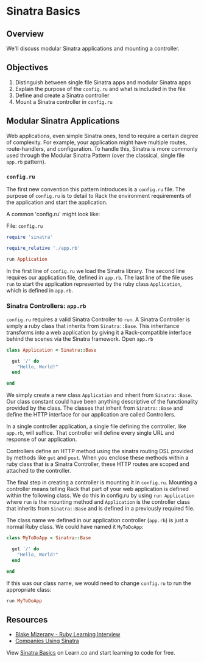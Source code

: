 # Sinatra Basics

## Overview

We'll discuss modular Sinatra applications and mounting a controller. 

## Objectives

1. Distinguish between single file Sinatra apps and modular Sinatra apps
2. Explain the purpose of the `config.ru` and what is included in the file
3. Define and create a Sinatra controller 
2. Mount a Sinatra controller in `config.ru`

## Modular Sinatra Applications

Web applications, even simple Sinatra ones, tend to require a certain degree of complexity. For example, your application might have multiple routes, route-handlers, and configuration. To handle this, Sinatra is more commonly used through the Modular Sinatra Pattern (over the classical, single file `app.rb` pattern).

### `config.ru`

The first new convention this pattern introduces is a `config.ru` file. The purpose of `config.ru` is to detail to Rack the environment requirements of the application and start the application.

A common 'config.ru' might look like:

File: `config.ru`
```ruby
require 'sinatra'

require_relative './app.rb'

run Application
```

In the first line of `config.ru` we load the Sinatra library. The second line requires our application file, defined in `app.rb`. The last line of the file uses `run` to start the application represented by the ruby class `Application`, which is defined in `app.rb`.

### Sinatra Controllers: `app.rb`

`config.ru` requires a valid Sinatra Controller to `run`. A Sinatra Controller is simply a ruby class that inherits from `Sinatra::Base`. This inheritance transforms into a web application by giving it a Rack-compatible interface behind the scenes via the Sinatra framework. Open `app.rb`

```ruby
class Application < Sinatra::Base

  get '/' do
    "Hello, World!"
  end

end
```

We simply create a new class `Application` and inherit from `Sinatra::Base`. Our class constant could have been anything descriptive of the functionality provided by the class. The classes that inherit from `Sinatra::Base` and define the HTTP interface for our application are called Controllers.

In a single controller application, a single file defining the controller, like `app.rb`, will suffice. That controller will define every single URL and response of our application.

Controllers define an HTTP method using the sinatra routing DSL provided by methods like `get` and `post`. When you enclose these methods within a ruby class that is a Sinatra Controller, these HTTP routes are scoped and attached to the controller.

The final step in creating a controller is mounting it in `config.ru`. Mounting a controller means telling Rack that part of your web application is defined within the following class. We do this in config.ru by using `run Application` where `run` is the mounting method and `Application` is the controller class that inherits from `Sinatra::Base` and is defined in a previously required file.

The class name we defined in our application controller (`app.rb`) is just a normal Ruby class. We could have named it `MyToDoApp`:

```ruby
class MyToDoApp < Sinatra::Base

  get '/' do
    "Hello, World!"
  end

end
```

If this was our class name, we would need to change `config.ru` to run the appropriate class:

```ruby
run MyToDoApp
```

## Resources

* [Blake Mizerany - Ruby Learning Interview](http://rubylearning.com/blog/2009/08/11/blake-mizerany-how-do-i-learn-and-master-sinatra/)
* [Companies Using Sinatra](http://www.sinatrarb.com/wild.html)

<p class='util--hide'>View <a href='https://learn.co/lessons/sinatra-basics'>Sinatra Basics</a> on Learn.co and start learning to code for free.</p>
